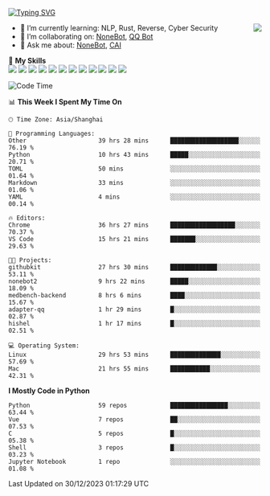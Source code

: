 [![Typing SVG](https://readme-typing-svg.herokuapp.com?size=25&duration=2500&color=8C43EA&vCenter=true&width=200&height=40&lines=Hi+there+%F0%9F%91%8B%F0%9F%8F%BB;I'm+yanyongyu)](https://git.io/typing-svg)

<a href="#">
  <img align="right" src="https://github-readme-stats.vercel.app/api?username=yanyongyu&count_private=true&show_icons=true&bg_color=15,f2f7fd,E0EAFC" />
</a>

- 🌱 I’m currently learning: NLP, Rust, Reverse, Cyber Security
- 👯 I’m collaborating on: [NoneBot](https://github.com/nonebot), [QQ Bot](https://github.com/Mrs4s/go-cqhttp)
- 💬 Ask me about: [NoneBot](https://github.com/nonebot), [CAI](https://github.com/cscs181/CAI)

🌟 **My Skills**  
![](https://img.shields.io/badge/-Python-3e74a2?style=flat-square&logo=Python&logoColor=fff)
![](https://img.shields.io/badge/-TypeScript-3178C6?style=flat-square&logo=TypeScript&logoColor=fff)
![](https://img.shields.io/badge/-Vue-4fc08d?style=flat-square&logo=Vue.js&logoColor=fff)
![](https://img.shields.io/badge/-React-2d98ce?style=flat-square&logo=React&logoColor=fff)
![](https://img.shields.io/badge/-FastAPI-009688?style=flat-square&logo=FastAPI&logoColor=fff)
![](https://img.shields.io/badge/-Linux-000000?style=flat-square&logo=Linux&logoColor=fff)
![](https://img.shields.io/badge/-Docker-2496ED?style=flat-square&logo=Docker&logoColor=fff)
![](https://img.shields.io/badge/-Kubernetes-326CE5?style=flat-square&logo=Kubernetes&logoColor=fff)
![](https://img.shields.io/badge/-GitHub%20Actions-2088FF?style=flat-square&logo=GitHubActions&logoColor=fff)
![](https://img.shields.io/badge/-PostgreSQL-4169E1?style=flat-square&logo=PostgreSQL&logoColor=fff)
![](https://img.shields.io/badge/-Redis-DC382D?style=flat-square&logo=Redis&logoColor=fff)
![](https://img.shields.io/badge/-MongoDB-47A248?style=flat-square&logo=MongoDB&logoColor=fff)

<!--START_SECTION:waka-->
![Code Time](http://img.shields.io/badge/Code%20Time-5%2C596%20hrs%2018%20mins-blue)

📊 **This Week I Spent My Time On** 

```text
🕑︎ Time Zone: Asia/Shanghai

💬 Programming Languages: 
Other                    39 hrs 28 mins      ███████████████████░░░░░░   76.19 % 
Python                   10 hrs 43 mins      █████░░░░░░░░░░░░░░░░░░░░   20.71 % 
TOML                     50 mins             ░░░░░░░░░░░░░░░░░░░░░░░░░   01.64 % 
Markdown                 33 mins             ░░░░░░░░░░░░░░░░░░░░░░░░░   01.06 % 
YAML                     4 mins              ░░░░░░░░░░░░░░░░░░░░░░░░░   00.14 % 

🔥 Editors: 
Chrome                   36 hrs 27 mins      ██████████████████░░░░░░░   70.37 % 
VS Code                  15 hrs 21 mins      ███████░░░░░░░░░░░░░░░░░░   29.63 % 

🐱‍💻 Projects: 
githubkit                27 hrs 30 mins      █████████████░░░░░░░░░░░░   53.11 % 
nonebot2                 9 hrs 22 mins       █████░░░░░░░░░░░░░░░░░░░░   18.09 % 
medbench-backend         8 hrs 6 mins        ████░░░░░░░░░░░░░░░░░░░░░   15.67 % 
adapter-qq               1 hr 29 mins        █░░░░░░░░░░░░░░░░░░░░░░░░   02.87 % 
hishel                   1 hr 17 mins        █░░░░░░░░░░░░░░░░░░░░░░░░   02.51 % 

💻 Operating System: 
Linux                    29 hrs 53 mins      ██████████████░░░░░░░░░░░   57.69 % 
Mac                      21 hrs 55 mins      ███████████░░░░░░░░░░░░░░   42.31 % 
```

**I Mostly Code in Python** 

```text
Python                   59 repos            ████████████████░░░░░░░░░   63.44 % 
Vue                      7 repos             ██░░░░░░░░░░░░░░░░░░░░░░░   07.53 % 
C                        5 repos             █░░░░░░░░░░░░░░░░░░░░░░░░   05.38 % 
Shell                    3 repos             █░░░░░░░░░░░░░░░░░░░░░░░░   03.23 % 
Jupyter Notebook         1 repo              ░░░░░░░░░░░░░░░░░░░░░░░░░   01.08 % 
```




 Last Updated on 30/12/2023 01:17:29 UTC
<!--END_SECTION:waka-->
